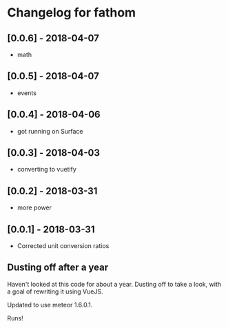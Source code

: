 # Changelog for fathom

## [0.0.6] - 2018-04-07

- math

## [0.0.5] - 2018-04-07

- events

## [0.0.4] - 2018-04-06

- got running on Surface

## [0.0.3] - 2018-04-03

- converting to vuetify

## [0.0.2] - 2018-03-31

- more power

## [0.0.1] - 2018-03-31

- Corrected unit conversion ratios

## Dusting off after a year

Haven't looked at this code for about a year. Dusting off to take a look, with a goal of rewriting it using VueJS.

Updated to use meteor 1.6.0.1.

Runs!
